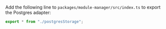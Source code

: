 Add the following line to `packages/module-manager/src/index.ts` to export the Postgres adapter:

```ts
export * from "./postgresStorage";
```
